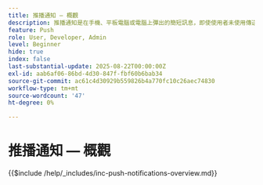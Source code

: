 ```yaml
---
title: 推播通知 — 概觀
description: 推播通知是在手機、平板電腦或電腦上彈出的簡短訊息，即使使用者未使用傳送這些訊息的應用程式亦然。 這是應用程式「拍拍你的肩膀」並引起你注意的一種方式。
feature: Push
role: User, Developer, Admin
level: Beginner
hide: true
index: false
last-substantial-update: 2025-08-22T00:00:00Z
exl-id: aab6af06-86bd-4d30-847f-fbf60b6bab34
source-git-commit: ac61c4d30929b559826b4a770fc10c26aec74830
workflow-type: tm+mt
source-wordcount: '47'
ht-degree: 0%

---
```


# 推播通知 — 概觀

{{$include /help/_includes/inc-push-notifications-overview.md}}
